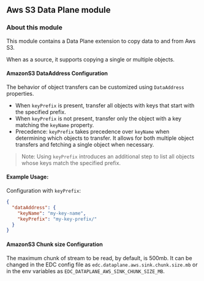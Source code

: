 ## Aws S3 Data Plane module

### About this module

This module contains a Data Plane extension to copy data to and from Aws S3.

When as a source, it supports copying a single or multiple objects.

#### AmazonS3 DataAddress Configuration

The behavior of object transfers can be customized using `DataAddress` properties.

- When `keyPrefix` is present, transfer all objects with keys that start with the specified prefix.
- When `keyPrefix` is not present, transfer only the object with a key matching the `keyName` property.
- Precedence: `keyPrefix` takes precedence over `keyName` when determining which objects to transfer. It allows for both multiple object transfers and fetching a single object when necessary.

>Note: Using `keyPrefix` introduces an additional step to list all objects whose keys match the specified prefix.
 
#### Example Usage:

Configuration with `keyPrefix`:

```json
{
  "dataAddress": {
    "keyName": "my-key-name",
    "keyPrefix": "my-key-prefix/"
  }
}
```

#### AmazonS3 Chunk size Configuration
The maximum chunk of stream to be read, by default, is 500mb. It can be changed in the EDC config file as `edc.dataplane.aws.sink.chunk.size.mb` or in the env variables as `EDC_DATAPLANE_AWS_SINK_CHUNK_SIZE_MB`.